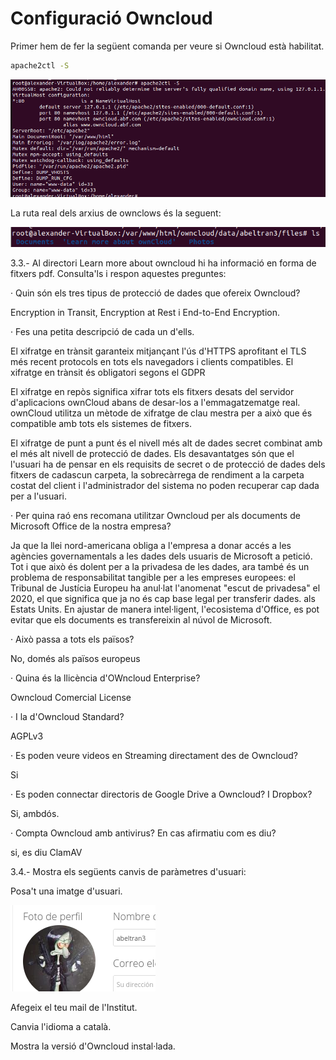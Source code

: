 # Configuració Owncloud

Primer hem de fer la següent comanda per veure si Owncloud està habilitat.

```sh
apache2ctl -S
```

![](Selecció_248.png)

La ruta real dels arxius de ownclows és la seguent:

![](rutareal.png)

3.3.- Al directori Learn more about owncloud hi ha informació en forma de fitxers pdf. Consulta'ls i respon aquestes preguntes:

· Quin són els tres tipus de protecció de dades que ofereix Owncloud?

  Encryption in Transit, Encryption at Rest i End-to-End Encryption.
 
· Fes una petita descripció de cada un d'ells.

  El xifratge en trànsit garanteix mitjançant l'ús d'HTTPS aprofitant el TLS més recent
  protocols en tots els navegadors i clients compatibles. El xifratge en trànsit és obligatori segons el GDPR
  
  El xifratge en repòs significa xifrar tots els fitxers
  desats del servidor d'aplicacions ownCloud abans de desar-los a l'emmagatzematge real.
  ownCloud utilitza un mètode de xifratge de clau mestra per a això que és compatible amb tots els sistemes de fitxers.
  
  El xifratge de punt a punt és el nivell més alt de dades
  secret combinat amb el més alt nivell de
  protecció de dades. Els desavantatges són que el
  l'usuari ha de pensar en els requisits de secret o de protecció de dades dels fitxers de cadascun
  carpeta, la sobrecàrrega de rendiment a la carpeta
  costat del client i l'administrador del sistema no poden recuperar cap dada per a l'usuari.

· Per quina raó ens recomana utilitzar Owncloud per als documents de Microsoft Office de la nostra empresa?

  Ja que la llei nord-americana obliga a l'empresa a donar accés a les agències governamentals a les dades dels usuaris de Microsoft a petició. Tot i que   això és dolent per a la privadesa de les dades, ara també és un problema de responsabilitat tangible per a les empreses europees: el Tribunal de         Justícia Europeu ha anul·lat l'anomenat "escut de privadesa" el 2020, el que significa que ja no és cap base legal per transferir dades. als Estats       Units. En ajustar de manera intel·ligent, l'ecosistema d'Office, es pot evitar que els documents es transfereixin al núvol de Microsoft.
 
· Això passa a tots els països?

  No, domés als països europeus

· Quina és la llicència d'OWncloud Enterprise?

  Owncloud Comercial License

· I la d'Owncloud Standard?

  AGPLv3

· Es poden veure videos en Streaming directament des de Owncloud?

  Si

· Es poden connectar directoris de Google Drive a Owncloud?
  I Dropbox?
  
  Si, ambdós.

· Compta Owncloud amb antivirus? En cas afirmatiu com es diu?

  si, es diu ClamAV





3.4.- Mostra els següents canvis de paràmetres d'usuari:

Posa't una imatge d'usuari.

  ![](FotoPerfil.png)

Afegeix el teu mail de l'Institut.



Canvia l'idioma a català.

Mostra la versió d'Owncloud instal·lada.
